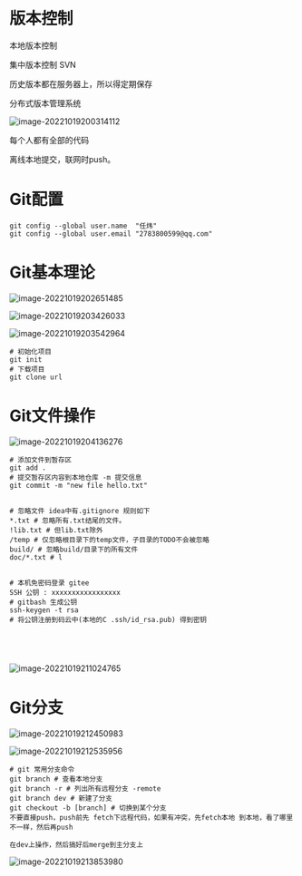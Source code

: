 # 版本控制

本地版本控制

集中版本控制 SVN

历史版本都在服务器上，所以得定期保存

分布式版本管理系统

![image-20221019200314112](C:\Users\MSi\AppData\Roaming\Typora\typora-user-images\image-20221019200314112.png)

每个人都有全部的代码

离线本地提交，联网时push。

# Git配置

```
git config --global user.name  "任炜"
git config --global user.email "2783800599@qq.com"
```

# Git基本理论

![image-20221019202651485](C:\Users\MSi\AppData\Roaming\Typora\typora-user-images\image-20221019202651485.png)





![image-20221019203426033](C:\Users\MSi\AppData\Roaming\Typora\typora-user-images\image-20221019203426033.png)





![image-20221019203542964](C:\Users\MSi\AppData\Roaming\Typora\typora-user-images\image-20221019203542964.png)



```
# 初始化项目
git init
# 下载项目
git clone url 
```



# Git文件操作

![image-20221019204136276](C:\Users\MSi\AppData\Roaming\Typora\typora-user-images\image-20221019204136276.png)



``` 
# 添加文件到暂存区
git add . 
# 提交暂存区内容到本地仓库 -m 提交信息
git commit -m "new file hello.txt"


# 忽略文件 idea中有.gitignore 规则如下
*.txt # 忽略所有.txt结尾的文件。
!lib.txt # 但lib.txt除外
/temp # 仅忽略根目录下的temp文件，子目录的TODO不会被忽略
build/ # 忽略build/目录下的所有文件
doc/*.txt # l


# 本机免密码登录 gitee
SSH 公钥 : xxxxxxxxxxxxxxxxx
# gitbash 生成公钥
ssh-keygen -t rsa
# 将公钥注册到码云中(本地的C .ssh/id_rsa.pub) 得到密钥





```

![image-20221019211024765](C:\Users\MSi\AppData\Roaming\Typora\typora-user-images\image-20221019211024765.png)

# Git分支

![image-20221019212450983](C:\Users\MSi\AppData\Roaming\Typora\typora-user-images\image-20221019212450983.png)

![image-20221019212535956](C:\Users\MSi\AppData\Roaming\Typora\typora-user-images\image-20221019212535956.png)



```
# git 常用分支命令
git branch # 查看本地分支
git branch -r # 列出所有远程分支 -remote
git branch dev # 新建了分支
git checkout -b [branch] # 切换到某个分支
不要直接push，push前先 fetch下远程代码，如果有冲突，先fetch本地 到本地，看了哪里不一样，然后再push

在dev上操作，然后搞好后merge到主分支上
```

![image-20221019213853980](C:\Users\MSi\AppData\Roaming\Typora\typora-user-images\image-20221019213853980.png)
